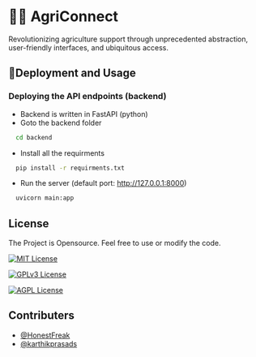 
# 👨‍🌾 AgriConnect

Revolutionizing agriculture support through unprecedented abstraction, user-friendly interfaces, and ubiquitous access.


## 🌾Deployment and Usage
### Deploying the API endpoints (backend)
- Backend is written in FastAPI (python)
- Goto the backend folder 
```bash
  cd backend
```
- Install all the requirments
```bash
  pip install -r requirments.txt
```
- Run the server (default port: http://127.0.0.1:8000)
```bash
  uvicorn main:app
```
## License

The Project is Opensource. Feel free to use or modify the code.

[![MIT License](https://img.shields.io/badge/License-MIT-green.svg)](https://choosealicense.com/licenses/mit/)

[![GPLv3 License](https://img.shields.io/badge/License-GPL%20v3-yellow.svg)](https://opensource.org/licenses/)

[![AGPL License](https://img.shields.io/badge/license-AGPL-blue.svg)](http://www.gnu.org/licenses/agpl-3.0)


## Contributers

- [@HonestFreak](https://www.github.com/HonestFreak)
- [@karthikprasads](https://github.com/karthikprasads)

